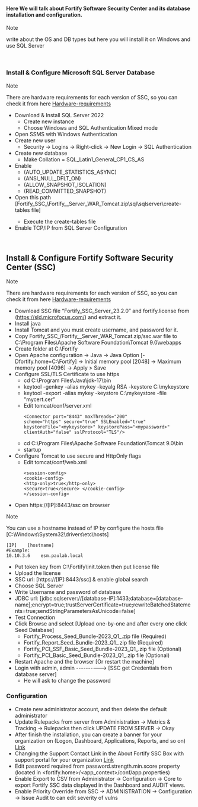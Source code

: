 #### Here We will talk about Fortify Software Security Center and its database installation and configuration.
> [!NOTE]
> write about the OS and DB types but here you will install it on Windows and use SQL Server

<br/>

### Install & Configure Microsoft SQL Server Database

> [!NOTE]
> There are hardware requirements for each version of SSC, so you can check it from here [Hardware-requirements](https://www.microfocus.com/documentation/fortify-software-security-center/2520/ssc-ugd-html-25.2.0/index.htm#sys-reqs/ssc-reqs.htm?TocPath=System%2520requirements%257C_____0)

+ Download & Install SQL Server 2022
  + Create new instance
  + Choose Windows and SQL Authentication Mixed mode
+ Open SSMS with Windows Authentication
+ Create new user
  + Security -> Logins -> Right-click -> New Login -> SQL Authentication
+ Create new database
  + Make Collation = SQL_Latin1_General_CP1_CS_AS
+ Enable
  + (AUTO_UPDATE_STATISTICS_ASYNC)
  + (ANSI_NULL_DFLT_ON)
  + (ALLOW_SNAPSHOT_ISOLATION)
  + (READ_COMMITTED_SNAPSHOT)
+ Open this path [Fortify_SSC_<version>\Fortify_<version>_Server_WAR_Tomcat.zip\sql\sqlserver\create-tables file]
  + Execute the create-tables file
+ Enable TCP/IP from SQL Server Configuration

<br/>

## Install & Configure Fortify Software Security Center (SSC)
> [!NOTE]
> There are hardware requirements for each version of SSC, so you can check it from here [Hardware-requirements](https://www.microfocus.com/documentation/fortify-software-security-center/2520/ssc-ugd-html-25.2.0/index.htm#sys-reqs/ssc-reqs.htm?TocPath=System%2520requirements%257C_____0)

+ Download SSC file “Fortify_SSC_Server_23.2.0” and fortify.license from (https://sld.microfocus.com/) and extract it.
+ Install java
+ Install Tomcat and you must create username, and password for it.
+ Copy Fortify_SSC_<version>/Fortify_<version>_Server_WAR_Tomcat.zip/ssc.war file to C:\Program Files\Apache Software Foundation\Tomcat 9.0\webapps
+ Create folder at C:\Fortify
+ Open Apache configuration -> Java -> Java Option [-Dfortify.home=C:\Fortify] -> Initial memory pool [2048] -> Maximum memory pool [4096] -> Apply > Save
+ Configure SSL/TLS Certificate to use https
  + cd C:\Program Files\Java\jdk-17\bin
  + keytool -genkey -alias mykey -keyalg RSA -keystore C:\mykeystore
  + keytool -export -alias mykey -keystore C:\mykeystore -file "mycert.cer"
  + Edit tomcat/conf/server.xml
    ```
    <Connector port="8443" maxThreads="200"
    scheme="https" secure="true" SSLEnabled="true"
    keystoreFile="<mykeystore>" keystorePass="<mypassword>"
    clientAuth="false" sslProtocol="TLS"/>
    ```
  + cd C:\Program Files\Apache Software Foundation\Tomcat 9.0\bin
  + startup
+ Configure Tomcat to use secure and HttpOnly flags
  + Edit tomcat/conf/web.xml
    ```
    <session-config>
    <cookie-config>
    <http-only>true</http-only>
    <secure>true</secure> </cookie-config>
    </session-config>
    ```
+ Open https://[IP]:8443/ssc on browser
> [!NOTE]
> You can use a hostname instead of IP by configure the hosts file [C:\Windows\System32\drivers\etc\hosts]
  ```
  [IP]    [hostname]
  #Example:
  10.10.3.6    esm.paulab.local
  ```
+ Put token key from C:\Fortify\init.token then put license file
+ Upload the license
+ SSC url: [https://[IP]:8443/ssc] & enable global search
+ Choose SQL Server
+ Write Username and password of database
+ JDBC url: [jdbc:sqlserver://[database-IP]:1433;database=[database-name];encrypt=true;trustServerCertificate=true;rewriteBatchedStatements=true;sendStringParametersAsUnicode=false]
+ Test Connection
+ Click Browse and select [Upload one-by-one and after every one click Seed Database]
  + Fortify_Process_Seed_Bundle-2023_Q1_<build>.zip file (Required)
  + Fortify_Report_Seed_Bundle-2023_Q1_<build>.zip file (Required)
  + Fortify_PCI_SSF_Basic_Seed_Bundle-2023_Q1_<build>.zip file (Optional)
  + Fortify_PCI_Basic_Seed_Bundle-2023_Q1_<build>.zip file (Optional)
+ Restart Apache and the browser [Or restart the machine]
+ Login with admin, admin ----------> [SSC get Credentials from database server]
  + He will ask to change the password

### Configuration
+ Create new administrator account, and then delete the default administrator
+ Update Rulepacks from server from Administration -> Metrics & Tracking -> Rulepacks then click UPDATE FROM SERVER -> Okay
+ After finish the installation, you can create a banner for your organization on (Logon, Dashboard, Applications, Reports, and so on) [Link](https://www.microfocus.com/documentation/fortify-software-security-center/2320/SSC_Help_23.2.0/index.htm#SSC_UG/Custom_Banner.htm?TocPath=Part%2520I%253A%2520Deploying%2520Fortify%2520Software%2520Security%2520Center%257CAdditional%2520Fortify%2520Software%2520Security%2520Center%2520Configuration%257C_____6)
+ Changing the Support Contact Link in the About Fortify SSC Box with support portal for your organization [Link](https://www.microfocus.com/documentation/fortify-software-security-center/2320/SSC_Help_23.2.0/index.htm#SSC_UG/Customize_Support.htm?TocPath=Part%2520I%253A%2520Deploying%2520Fortify%2520Software%2520Security%2520Center%257CAdditional%2520Fortify%2520Software%2520Security%2520Center%2520Configuration%257C_____9)
+ Edit password required from password.strength.min.score property (located in <fortify.home>/<app_context>/conf/app.properties)
+ Enable Export to CSV from Administrator -> Configuration -> Core to export Fortify SSC data displayed in the Dashboard and AUDIT views.
+ Enable Priority Override from SSC -> ADMINISTRATION -> Configuration -> Issue Audit to can edit severity of vulns

